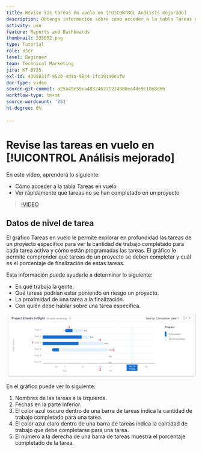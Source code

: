```yaml
---
title: Revise las tareas en vuelo en [!UICONTROL Análisis mejorado]
description: Obtenga información sobre cómo acceder a la tabla Tareas en vuelo y cómo ver rápidamente qué tareas no se han completado en un proyecto, todo en Workfront.
activity: use
feature: Reports and Dashboards
thumbnail: 335052.png
type: Tutorial
role: User
level: Beginner
team: Technical Marketing
jira: KT-8735
exl-id: 4305831f-952b-4d4a-98c4-1fc391a0e1f0
doc-type: video
source-git-commit: a25a49e59ca483246271214886ea4dc9c10e8d66
workflow-type: tm+mt
source-wordcount: '251'
ht-degree: 0%

---
```


# Revise las tareas en vuelo en [!UICONTROL Análisis mejorado]

En este vídeo, aprenderá lo siguiente:

* Cómo acceder a la tabla Tareas en vuelo
* Ver rápidamente qué tareas no se han completado en un proyecto

>[!VIDEO](https://video.tv.adobe.com/v/335052/?quality=12&learn=on)

## Datos de nivel de tarea

El gráfico Tareas en vuelo le permite explorar en profundidad las tareas de un proyecto específico para ver la cantidad de trabajo completado para cada tarea activa y cómo están programadas las tareas. El gráfico le permite comprender qué tareas de un proyecto se deben completar y cuál es el porcentaje de finalización de estas tareas.

Esta información puede ayudarle a determinar lo siguiente:

* En qué trabaja la gente.
* Qué tareas podrían estar poniendo en riesgo un proyecto.
* La proximidad de una tarea a la finalización.
* Con quién debe hablar sobre una tarea específica.

![Imagen que muestra las tareas de la carta de vuelo con números en las áreas descritas en las viñetas siguientes](assets/section-2-11.png)

En el gráfico puede ver lo siguiente:

1. Nombres de las tareas a la izquierda.
1. Fechas en la parte inferior.
1. El color azul oscuro dentro de una barra de tareas indica la cantidad de trabajo completado para una tarea.
1. El color azul claro dentro de una barra de tareas indica la cantidad de trabajo que debe completarse para una tarea.
1. El número a la derecha de una barra de tareas muestra el porcentaje completado de la tarea.
